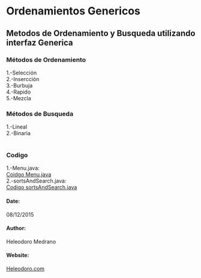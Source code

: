 # Ordenamientos Genericos
<h2>Metodos de Ordenamiento y Busqueda utilizando interfaz Generica</h2>
<h3>Métodos de Ordenamiento</h3>
1.-Selección<br>
2.-Insercción<br>
3.-Burbuja<br>
4.-Rapido<br>
5.-Mezcla<br>
<h3>Métodos de Busqueda</h3>
1.-Lineal<br>
2.-Binaria<br><br>

<h3>Codigo</h3>
1.-Menu.java:<br> <a href="https://github.com/karl0sHele0/OrdenamientosGenericos/blob/master/Menu.java" target="_blank">Coidgo Menu.java </a><br>
2.-sortsAndSearch.java:<br> <a href="https://github.com/karl0sHele0/OrdenamientosGenericos/blob/master/sortsAndSearch.java" target="_blank">Codigo sortsAndSearch.java </a><br>
<h4>Date:</h4>08/12/2015<br>
<h4>Author:</h4> Heleodoro Medrano<br>
<h4>Website:</h4> <a href="http://www.heleodoro.com" target="_blank">Heleodoro.com</a>
